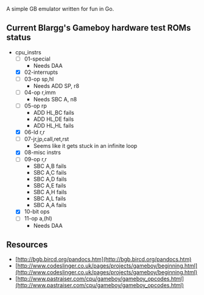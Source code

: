 A simple GB emulator written for fun in Go.

## Current Blargg's Gameboy hardware test ROMs status

* cpu_instrs
  * [ ] 01-special
    * Needs DAA
  * [x] 02-interrupts
  * [ ] 03-op sp,hl
    * Needs ADD SP, r8
  * [ ] 04-op r,imm
    * Needs SBC A, n8
  * [ ] 05-op rp
    * ADD HL,BC fails
    * ADD HL,DE fails
    * ADD HL,HL fails
  * [x] 06-ld r,r
  * [ ] 07-jr,jp,call,ret,rst
    * Seems like it gets stuck in an infinite loop
  * [x] 08-misc instrs
  * [ ] 09-op r,r
    * SBC A,B fails
    * SBC A,C fails
    * SBC A,D fails
    * SBC A,E fails
    * SBC A,H fails
    * SBC A,L fails
    * SBC A,A fails
  * [x] 10-bit ops
  * [ ] 11-op a,(hl)
    * Needs DAA

## Resources

* [http://bgb.bircd.org/pandocs.htm](http://bgb.bircd.org/pandocs.htm)
* [http://www.codeslinger.co.uk/pages/projects/gameboy/beginning.html](http://www.codeslinger.co.uk/pages/projects/gameboy/beginning.html)
* [http://www.pastraiser.com/cpu/gameboy/gameboy_opcodes.html](http://www.pastraiser.com/cpu/gameboy/gameboy_opcodes.html)